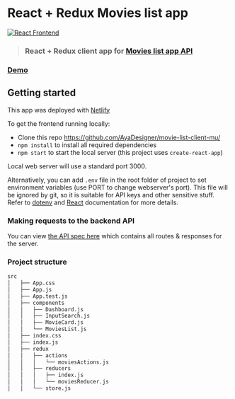 # React + Redux Movies list app

[![React Frontend](https://img.shields.io/badge/react-frontend-%23783578.svg)](http://react.io)

> ### React + Redux client app for [Movies list app API](https://github.com/AyaDesigner/movie-list-api-mu)


### [Demo](https://distracted-pare-feb384.netlify.app/)&nbsp;&nbsp;&nbsp;&nbsp;


## Getting started

This app was deployed with [Netlify](https://distracted-pare-feb384.netlify.app/)

To get the frontend running locally:

- Clone this repo https://github.com/AyaDesigner/movie-list-client-mu/
- `npm install` to install all required dependencies
- `npm start` to start the local server (this project uses `create-react-app`)

Local web server will use a standard port 3000.
 
Alternatively, you can add `.env` file in the root folder of project to set environment variables (use PORT to change webserver's port). This file will be ignored by git, so it is suitable for API keys and other sensitive stuff. Refer to [dotenv](https://github.com/motdotla/dotenv) and [React](https://github.com/facebookincubator/create-react-app/blob/master/packages/react-scripts/template/README.md#adding-development-environment-variables-in-env) documentation for more details. 

### Making requests to the backend API

You can view [the API spec here](https://github.com/AyaDesigner/movie-list-api-mu) which contains all routes & responses for the server.


### Project structure

```bash
src
│   ├── App.css
│   ├── App.js
│   ├── App.test.js
│   ├── components
│   │   ├── Dashboard.js
│   │   ├── InputSearch.js
│   │   ├── MovieCard.js
│   │   └── MoviesList.js
│   ├── index.css
│   ├── index.js
│   ├── redux
│   │   ├── actions
│   │   │   └── moviesActions.js
│   │   ├── reducers
│   │   │   ├── index.js
│   │   │   └── moviesReducer.js
│   │   └── store.js
```
